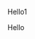<!doctype html>
<html lang="en">
  <head>
    <meta charset="utf-8">
    <meta http-equiv="X-UA-Compatible" content="IE=edge">
    <meta name="viewport" content="width=device-width, initial-scale=1">
    <title>Bootstrap Starter Page</title>
    <link rel="stylesheet" href="style.css">
    
  </head>

<body>

<p class="primary">Hello1</p>
<p class="secondary">Hello</p>
 
</body>
</html>
